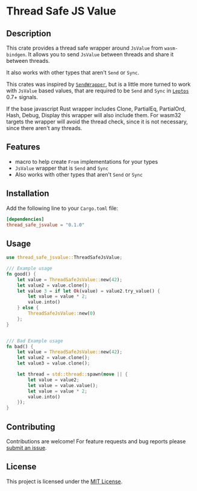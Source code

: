 # Thread Safe JS Value

## Description

This crate provides a thread safe wrapper around `JsValue` from `wasm-bindgen`. It allows you to send `JsValue` between threads and share it between threads.

It also works with other types that aren't `Send` or `Sync`.

This crates was inspired by [`SendWrapper`](https://github.com/thk1/send_wrapper), but is a little more turned to work with `JsValue` based values,
that are required to be `Send` and `Sync` in [`Leptos`](https://leptos.dev) 0.7+ signals.

If the base javascript Rust wrapper includes Clone, PartialEq, PartialOrd, Hash, Debug, Display this wrapper will also include them. For wasm32 targets the wrapper will avoid the thread check, 
since it is not necessary, since there aren't any threads.

## Features

- macro to help create `From` implementations for your types
- `JsValue` wrapper that is `Send` and `Sync`
- Also works with other types that aren't `Send` or `Sync`

## Installation

Add the following line to your `Cargo.toml` file:

```toml
[dependencies]
thread_safe_jsvalue = "0.1.0"
```

## Usage

```rust
use thread_safe_jsvalue::ThreadSafeJsValue;

/// Example usage
fn good() {
    let value = ThreadSafeJsValue::new(42);
    let value2 = value.clone();
    let value 3 = if let Ok(value) = value2.try_value() {
        let value = value * 2;
        value.into()
    } else {
        ThreadSafeJsValue::new(0)
    };
}


/// Bad Example usage
fn bad() {
    let value = ThreadSafeJsValue::new(42);
    let value2 = value.clone();
    let value3 = value.clone();

    let thread = std::thread::spawn(move || {
        let value = value2;
        let value = value.value();
        let value = value * 2;
        value.into()
    });
}

```

## Contributing

Contributions are welcome! For feature requests and bug reports please [submit an issue](github.com/dgsantana/thread_safe_jsvalue/issues).

## License

This project is licensed under the [MIT License](LICENSE).
